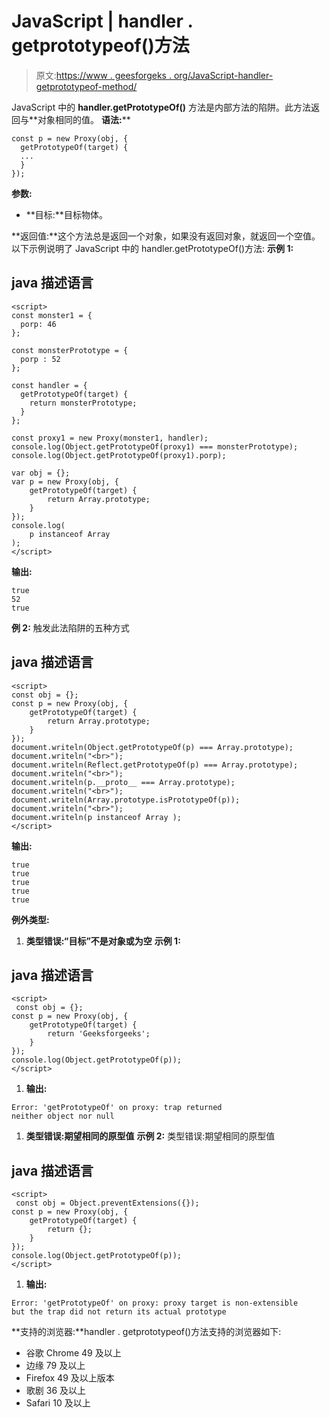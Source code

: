 # JavaScript | handler . getprototypeof()方法

> 原文:[https://www . geesforgeks . org/JavaScript-handler-getprototypeof-method/](https://www.geeksforgeeks.org/javascript-handler-getprototypeof-method/)

JavaScript 中的 **handler.getPrototypeOf()** 方法是内部方法的陷阱。此方法返回与**对象相同的值。
**语法:**** 

```
const p = new Proxy(obj, {
  getPrototypeOf(target) {
  ...
  }
}); 
```

**参数:**

*   **目标:**目标物体。

**返回值:**这个方法总是返回一个对象，如果没有返回对象，就返回一个空值。
以下示例说明了 JavaScript 中的 handler.getPrototypeOf()方法:
**示例 1:**

## java 描述语言

```
<script>
const monster1 = {
  porp: 46
};

const monsterPrototype = {
  porp : 52
};

const handler = {
  getPrototypeOf(target) {
    return monsterPrototype;
  }
};

const proxy1 = new Proxy(monster1, handler);
console.log(Object.getPrototypeOf(proxy1) === monsterPrototype);
console.log(Object.getPrototypeOf(proxy1).porp);

var obj = {}; 
var p = new Proxy(obj, { 
    getPrototypeOf(target) { 
        return Array.prototype; 
    } 
}); 
console.log( 
    p instanceof Array   
); 
</script>
```

**输出:**

```
true
52
true
```

**例 2:** 触发此法陷阱的五种方式

## java 描述语言

```
<script>
const obj = {};
const p = new Proxy(obj, {
    getPrototypeOf(target) {
        return Array.prototype;
    }
});
document.writeln(Object.getPrototypeOf(p) === Array.prototype);
document.writeln("<br>");
document.writeln(Reflect.getPrototypeOf(p) === Array.prototype);
document.writeln("<br>");
document.writeln(p.__proto__ === Array.prototype);
document.writeln("<br>");
document.writeln(Array.prototype.isPrototypeOf(p));             
document.writeln("<br>");
document.writeln(p instanceof Array );
</script>
```

**输出:**

```
true
true
true
true
true
```

**例外类型:**

1.  **类型错误:“目标”不是对象或为空**
    **示例 1:**

## java 描述语言

```
<script>
 const obj = {};
const p = new Proxy(obj, {
    getPrototypeOf(target) {
        return 'Geeksforgeeks';
    }
});
console.log(Object.getPrototypeOf(p));
</script>
```

1.  **输出:**

```
Error: 'getPrototypeOf' on proxy: trap returned
neither object nor null
```

1.  **类型错误:期望相同的原型值**
    **示例 2:** 类型错误:期望相同的原型值

## java 描述语言

```
<script>
 const obj = Object.preventExtensions({});
const p = new Proxy(obj, {
    getPrototypeOf(target) {
        return {};
    }
});
console.log(Object.getPrototypeOf(p));
</script>
```

1.  **输出:**

```
Error: 'getPrototypeOf' on proxy: proxy target is non-extensible
but the trap did not return its actual prototype
```

**支持的浏览器:**handler . getprototypeof()方法支持的浏览器如下:

*   谷歌 Chrome 49 及以上
*   边缘 79 及以上
*   Firefox 49 及以上版本
*   歌剧 36 及以上
*   Safari 10 及以上